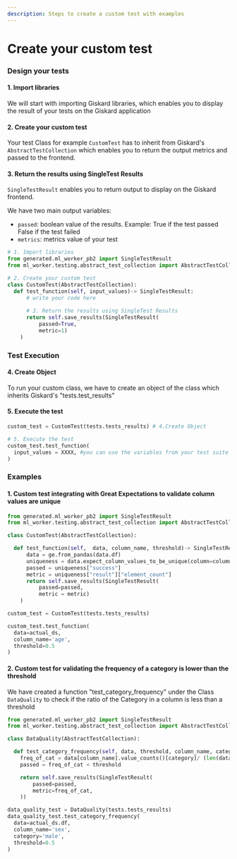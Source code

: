 ```yaml
---
description: Steps to create a custom test with examples
---
```


# Create your custom test

### Design your tests

#### 1. Import libraries

We will start with importing Giskard libraries, which enables you to  display the result of your tests on the Giskard application&#x20;

#### 2. Create your custom test&#x20;

Your test Class for example `CustomTest` has to inherit from Giskard's `AbstractTestCollection` which enables you to return the output metrics and passed to the frontend.

#### 3. Return the results using SingleTest Results

`SingleTestResult` enables you to return output to display on the Giskard frontend.&#x20;

We have two main output variables:&#x20;

* `passed`: boolean value of the results. Example: True if the test passed False if the test failed&#x20;
* `metrics`: metrics value of your test&#x20;

```python
# 1. Import libraries
from generated.ml_worker_pb2 import SingleTestResult
from ml_worker.testing.abstract_test_collection import AbstractTestCollection

# 2. Create your custom test 
class CustomTest(AbstractTestCollection):
  def test_function(self, input_values)-> SingleTestResult:
      # write your code here 
      
      # 3. Return the results using SingleTest Results 
      return self.save_results(SingleTestResult(
          passed=True, 
          metric=1)
    )
```

### Test Execution

#### 4. Create Object

To run your custom class, we have to create an object of the class which inherits Giskard's "tests.test\_results"

#### 5. Execute the test&#x20;

```python
custom_test = CustomTest(tests.tests_results) # 4.Create Object

# 5. Execute the test 
custom_test.test_function(
  input_values = XXXX, #you can use the variables from your test suite
)
```

### Examples

#### 1. Custom test integrating with Great Expectations to validate column values are unique

```python
from generated.ml_worker_pb2 import SingleTestResult
from ml_worker.testing.abstract_test_collection import AbstractTestCollection

class CustomTest(AbstractTestCollection):

  def test_function(self,  data, column_name, threshold)-> SingleTestResult:
      data = ge.from_pandas(data.df)
      uniqueness = data.expect_column_values_to_be_unique(column=column_name)
      passed = uniqueness["success"]
      metric = uniqueness["result"]["element_count"]
      return self.save_results(SingleTestResult(
          passed=passed, 
          metric = metric)
    )

custom_test = CustomTest(tests.tests_results)

custom_test.test_function(
  data=actual_ds,
  column_name='age',
  threshold=0.5
)
```

#### 2. Custom test for validating the frequency of a category is lower than the threshold

We have created a function "test\_category\_frequency" under the Class  `DataQuality` to check if the ratio of the Category in a column is less than a threshold

```python
from generated.ml_worker_pb2 import SingleTestResult
from ml_worker.testing.abstract_test_collection import AbstractTestCollection

class DataQuality(AbstractTestCollection):

  def test_category_frequency(self, data, threshold, column_name, category)-> SingleTestResult:
    freq_of_cat = data[column_name].value_counts()[category]/ (len(data))
    passed = freq_of_cat < threshold

    return self.save_results(SingleTestResult(
        passed=passed,
        metric=freq_of_cat,
    ))

data_quality_test = DataQuality(tests.tests_results)
data_quality_test.test_category_frequency(
  data=actual_ds.df,
  column_name='sex',
  category='male',
  threshold=0.5
)
```
